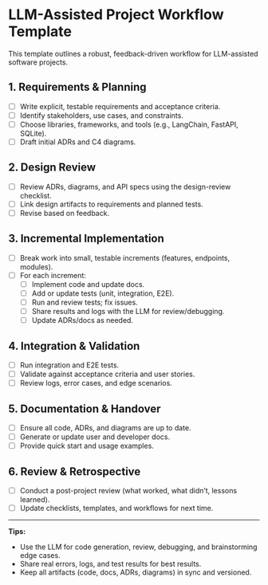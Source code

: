 # LLM-Assisted Project Workflow Template

This template outlines a robust, feedback-driven workflow for LLM-assisted software projects.

## 1. Requirements & Planning
- [ ] Write explicit, testable requirements and acceptance criteria.
- [ ] Identify stakeholders, use cases, and constraints.
- [ ] Choose libraries, frameworks, and tools (e.g., LangChain, FastAPI, SQLite).
- [ ] Draft initial ADRs and C4 diagrams.

## 2. Design Review
- [ ] Review ADRs, diagrams, and API specs using the design-review checklist.
- [ ] Link design artifacts to requirements and planned tests.
- [ ] Revise based on feedback.

## 3. Incremental Implementation
- [ ] Break work into small, testable increments (features, endpoints, modules).
- [ ] For each increment:
    - [ ] Implement code and update docs.
    - [ ] Add or update tests (unit, integration, E2E).
    - [ ] Run and review tests; fix issues.
    - [ ] Share results and logs with the LLM for review/debugging.
    - [ ] Update ADRs/docs as needed.

## 4. Integration & Validation
- [ ] Run integration and E2E tests.
- [ ] Validate against acceptance criteria and user stories.
- [ ] Review logs, error cases, and edge scenarios.

## 5. Documentation & Handover
- [ ] Ensure all code, ADRs, and diagrams are up to date.
- [ ] Generate or update user and developer docs.
- [ ] Provide quick start and usage examples.

## 6. Review & Retrospective
- [ ] Conduct a post-project review (what worked, what didn’t, lessons learned).
- [ ] Update checklists, templates, and workflows for next time.

---

**Tips:**
- Use the LLM for code generation, review, debugging, and brainstorming edge cases.
- Share real errors, logs, and test results for best results.
- Keep all artifacts (code, docs, ADRs, diagrams) in sync and versioned.

